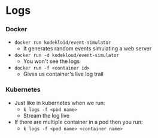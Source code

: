 # Logs

### Docker

- `docker run kodekloid/event-simulator`
  - It generates random events simulating a web server
- `docker run -d kodekloud/event-simulator`
  - You won't see the logs
- `docker run -f <container id>`
  - Gives us container's live log trail

### Kubernetes

- Just like in kubernetes when we run:
  - `k logs -f <pod name>`
  - Stream the log live
- If there are multiple container in a pod then you run:
  - `k logs -f <pod name> <container name>`
